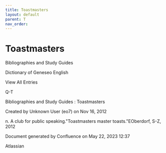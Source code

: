 ```yaml
---
title: Toastmasters
layout: default
parent: T
nav_order:
---
```


# Toastmasters

Bibliographies and Study Guides

Dictionary of Geneseo English

View All Entries

Q-T

Bibliographies and Study Guides : Toastmasters

Created by  Unknown User (eo7) on Nov 16, 2012

n. A club for public speaking.&quot;Toastmasters master toasts.&quot;EOberdorf, S-Z, 2012

Document generated by Confluence on May 22, 2023 12:37

Atlassian
